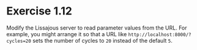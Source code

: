 # Exercise 1.12

Modify the Lissajous server to read parameter values from the URL. For example,
you might arrange it so that a URL like `http://localhost:8000/?cycles=20` sets
the number of cycles to `20` instead of the default `5`.
